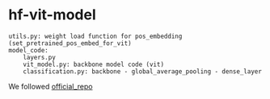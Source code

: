 # hf-vit-model

```
utils.py: weight load function for pos_embedding (set_pretrained_pos_embed_for_vit)
model_code:
    layers.py
    vit_model.py: backbone model code (vit)
    classification.py: backbone - global_average_pooling - dense_layer
```

We followed [official_repo](https://github.com/google-research/vision_transformer)
